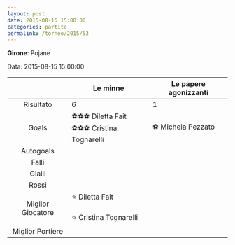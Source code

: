 ```yaml
---
layout: post
date: 2015-08-15 15:00:00
categories: partite
permalink: /torneo/2015/53
---
```

**Girone**: Pojane

Data: 2015-08-15 15:00:00

| | Le minne | Le papere agonizzanti |
|:-----:|-----|-----|
Risultato|6|1
Goals|⚽⚽⚽ Diletta Fait<br/>⚽⚽⚽ Cristina Tognarelli|⚽ Michela Pezzato<br/>
Autogoals||
Falli||
Gialli||
Rossi||
Miglior Giocatore|⭐ Diletta Fait<br/><br/>⭐ Cristina Tognarelli<br/>|
Miglior Portiere||